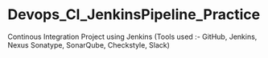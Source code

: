 # Devops_CI_JenkinsPipeline_Practice
Continous Integration Project using Jenkins (Tools used :- GitHub, Jenkins, Nexus Sonatype, SonarQube, Checkstyle, Slack)
